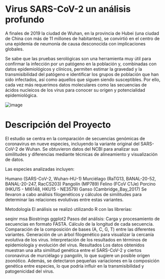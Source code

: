 # Virus SARS-CoV-2 un análisis profundo

A finales de 2019 la ciudad de Wuhan, en la provincia de Hubei (una ciudad de China con más de 11 millones de habitantes), se convirtió en el centro de una epidemia de neumonía de causa desconocida con implicaciones globales.

Se sabe que las pruebas serológicas son una herramienta muy útil para confirmar la infección por un patógeno en la población y, combinadas con datos epidemiológicos y clínicos, permiten estimar la gravedad y la transmisibilidad del patógeno e identificar los grupos de población que han sido infectados, así como aquellos que siguen siendo susceptibles.  Por ello, cada vez más requerimos datos moleculares como las secuencias de ácidos nucleicos de los virus para conocer su origen y potencialidad epidemiológica.

![image](https://github.com/user-attachments/assets/03fb5207-2c9e-4ccc-831a-2e860812335d)

# Descripción del Proyecto
El estudio se centra en la comparación de secuencias genómicas de coronavirus en nueve especies, incluyendo la variante original del SARS-CoV-2 de Wuhan. Se obtuvieron datos del NCBI para analizar sus similitudes y diferencias mediante técnicas de alineamiento y visualización de datos.

Las especies analizadas incluyen:

Humano (SARS-CoV-2, Wuhan-HU-1)
Murciélago (RaTG13, BANAL-20-52, BANAL-20-247, RacCS203)
Pangolín (MP789)
Felino (FCoV C1Je)
Porcino (HKU15 - MI6148, HKU15 - NE3579)
Ganso (Cambridge_Bay_2017)
Se llevaron a cabo análisis filogenéticos y cálculos de similitudes para determinar las relaciones evolutivas entre estas variantes.

Metodología
El análisis se realizó utilizando R con las librerías:

seqinr
msa
Biostrings
ggplot2
Pasos del análisis:
Carga y procesamiento de secuencias en formato FASTA.
Cálculo de la longitud de cada secuencia.
Comparación de la composición de bases (A, C, G, T) entre las diferentes variantes.
Generación de un árbol filogenético para visualizar la cercanía evolutiva de los virus.
Interpretación de los resultados en términos de epidemiología y evolución del virus.
Resultados
Los datos obtenidos muestran una alta similitud genética entre el SARS-CoV-2 y ciertos coronavirus de murciélago y pangolín, lo que sugiere un posible origen zoonótico. Además, se detectaron pequeñas variaciones en la composición genética entre especies, lo que podría influir en la transmisibilidad y patogenicidad del virus.
